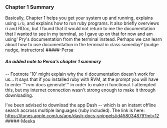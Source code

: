 ### Chapter 1 Summary

Basically, Chapter 1 helps you get your system up and running, explains using `irb`, and explains how to run ruby programs. It also briefly overviews ri and RDoc, but I found that it would not return to me the documentation that I wanted to see in my terminal, so I gave up on that for now and am using' Pry's documentation from the terminal instead. Perhaps we can learn about how to use documentation in the terminal in class someday? (nudge nudge, instructors)
#####-Persa

##### An added note to Persa's chapter 1 summary
 -- Footnote '10' might explain why the ri documentation doesn't work for us... It says that if you installed ruby with RVM, at the prompt you will have to enter '''rvm docs generate''' in order to make ri functional. I attempted this, but my internet connection wasn't strong enough to make it through downloading.

I've been advised to download the app Dash -- which is an instant offline search accross multiple languages (ruby included). The link is here: <https://itunes.apple.com/us/app/dash-docs-snippets/id458034879?mt=12>
#####-Meeka

